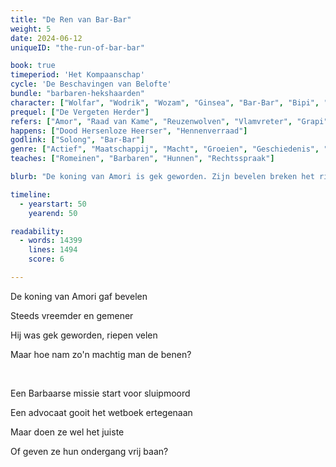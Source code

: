 ```yaml
---
title: "De Ren van Bar-Bar"
weight: 5
date: 2024-06-12
uniqueID: "the-run-of-bar-bar"

book: true
timeperiod: 'Het Kompaanschap'
cycle: 'De Beschavingen van Belofte'
bundle: "barbaren-hekshaarden"
character: ["Wolfar", "Wodrik", "Wozam", "Ginsea", "Bar-Bar", "Bipi", "Roddelrat", "Aria", "Himnib", "Solong"]
prequel: ["De Vergeten Herder"]
refers: ["Amor", "Raad van Kame", "Reuzenwolven", "Vlamvreter", "Grapi", "Tibber", "Zandkoning"]
happens: ["Dood Hersenloze Heerser", "Hennenverraad"]
godlink: ["Solong", "Bar-Bar"]
genre: ["Actief", "Maatschappij", "Macht", "Groeien", "Geschiedenis", "Spionage", "Educatief"]
teaches: ["Romeinen", "Barbaren", "Hunnen", "Rechtsspraak"]

blurb: "De koning van Amori is gek geworden. Zijn bevelen breken het rijk op. Natuurlijk wil geen enkele nette Amori diens poten vuil maken, dus schakelen ze de onvoorspelbare Barbaren in voor een duistere missie."

timeline:
  - yearstart: 50
    yearend: 50

readability:
  - words: 14399
    lines: 1494
    score: 6

---
```


De koning van Amori gaf bevelen

Steeds vreemder en gemener

Hij was gek geworden, riepen velen

Maar hoe nam zo'n machtig man de benen?

&nbsp;

Een Barbaarse missie start voor sluipmoord

Een advocaat gooit het wetboek ertegenaan

Maar doen ze wel het juiste

Of geven ze hun ondergang vrij baan?